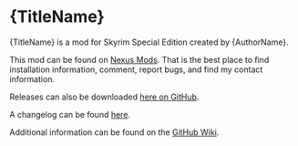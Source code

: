 # {TitleName}

{TitleName} is a mod for Skyrim Special Edition created by {AuthorName}.

This mod can be found on [Nexus Mods](https://www.nexusmods.com/skyrimspecialedition/mods/{NexusID}).
That is the best place to find installation information, comment, report bugs, and find my contact information.

Releases can also be downloaded [here on GitHub](https://github.com/{GitHubAccount}/{RepositoryName}/releases).

A changelog can be found [here](https://github.com/{GitHubAccount}/{RepositoryName}/blob/main/docs/CHANGELOG.md).

Additional information can be found on the [GitHub Wiki](https://github.com/{GitHubAccount}/{RepositoryName}/wiki).
